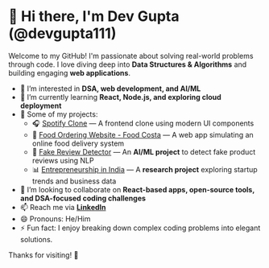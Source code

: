 # 👋 Hi there, I'm Dev Gupta (@devgupta111)

Welcome to my GitHub! I'm passionate about solving real-world problems through code. I love diving deep into **Data Structures & Algorithms** and building engaging **web applications**.

- 👀 I’m interested in **DSA, web development, and AI/ML**
- 🌱 I’m currently learning **React, Node.js, and exploring cloud deployment**
- 💼 Some of my projects:
  - 🎧 [Spotify Clone](https://github.com/devgupta111/Spotify-Clone) — A frontend clone using modern UI components
  - 🍔 [Food Ordering Website - Food Costa](https://github.com/devgupta111/Food-Ordering-Website--Food-Costa) — A web app simulating an online food delivery system
  - 🧠 [Fake Review Detector](https://github.com/devgupta111/Fake-Review-Detector) — An **AI/ML project** to detect fake product reviews using NLP
  - 📊 [Entrepreneurship in India](https://github.com/devgupta111/Entrepreneurship-in-India) — A **research project** exploring startup trends and business data
- 💞️ I’m looking to collaborate on **React-based apps, open-source tools, and DSA-focused coding challenges**
- 📫 Reach me via **[LinkedIn](https://www.linkedin.com/)**
- 😄 Pronouns: He/Him
- ⚡ Fun fact: I enjoy breaking down complex coding problems into elegant solutions.

Thanks for visiting! 🌟


<!---
devgupta111/devgupta111 is a ✨ special ✨ repository because its `README.md` (this file) appears on your GitHub profile.
You can click the Preview link to take a look at your changes.
--->
